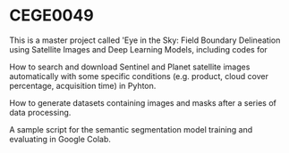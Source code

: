 # CEGE0049
This is a master project called 'Eye in the Sky: Field Boundary Delineation using Satellite Images and Deep Learning Models, including codes for 

How to search and download Sentinel and Planet satellite images automatically with some specific conditions (e.g. product, cloud cover percentage, acquisition time) in Pyhton.

How to generate datasets containing images and masks after a series of data processing.

A sample script for the semantic segmentation model training and evaluating in Google Colab.
